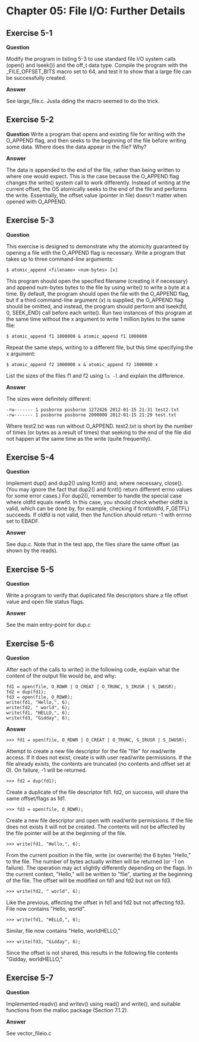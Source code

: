 Chapter 05: File I/O: Further Details
=====================================

Exercise 5-1
------------

**Question**

Modify the program in listing 5-3 to use standard file I/O system
calls (open() and lseek()) and the off_t data type.  Compile the
program with the _FILE_OFFSET_BITS macro set to 64, and test it to
show that a large file can be successfully created.

**Answer**

See large_file.c.  Justa dding the macro seemed to do the trick.

Exercise 5-2
------------

**Question**
Write a program that opens and existing file for writing with the
O_APPEND flag, and then seeks to the beginning of the file before
writing some data.  Where does the data appear in the file?  Why?

**Answer**

The data is appended to the end of the file, rather than being
written to where one would expect.  This is the case because
the O_APPEND flag changes the write() system call to work
differently.  Instead of writing at the current offset, the OS
atomically seeks to the end of the file and performs the write.
Essentially, the offset value (pointer in file) doesn't matter
when opened with O_APPEND.

Exercise 5-3
------------

**Question**

This exercise is designed to demonstrate why the atomicity guaranteed
by opening a file with the O_APPEND flag is necessary.  Write a
program that takes up to three command-line arguments:

    $ atomic_append <filename> <num-bytes> [x]

This program should open the specified filename (creating it if
necessary) and append num-bytes bytes to the file by using write() to
write a byte at a time.  By default, the program should open the file
with the O_APPEND flag, but if a third command-line argument (x) is
supplied, the O_APPEND flag should be omitted, and instead, the
program should perform and lseek(fd, 0, SEEK_END) call before each
write().  Run two instances of this program at the same time without
the x argument to write 1 million bytes to the same file:

    $ atomic_append f1 1000000 & atomic_append f1 1000000

Repeat the same steps, writing to a different file, but this time
specifying the x argument:

    $ atomic_append f2 1000000 x & atomic_append f2 1000000 x

List the sizes of the files f1 and f2 using `ls -l` and explain the
difference.

**Answer**

The sizes were definitely different:

    -rw------- 1 posborne posborne 1272426 2012-01-15 21:31 test2.txt
    -rw------- 1 posborne posborne 2000000 2012-01-15 21:29 test.txt

Where test2.txt was run without O_APPEND.  test2.txt is short by the number
of times (or bytes as a result of times) that seeking to the end of the
file did not happen at the same time as the write (quite frequently).

Exercise 5-4
------------

**Question**

Implement dup() and dup2() using fcntl() and, where necessary,
close().  (You may ignore the fact that dup2() and fcntl() return
different errno values for some error cases.)  For dup2(), remember to
handle the special case where oldfd equals newfd.  In this case, you
should check whether oldfd is valid, which can be done by, for
example, checking if fcntl(oldfd, F_GETFL) succeeds.  If oldfd is not
valid, then the function should return -1 with errrno set to EBADF.

**Answer**

See dup.c.  Note that in the test app, the files share the same
offset (as shown by the reads).

Exercise 5-5
------------

**Question**

Write a program to verify that duplicated file descriptors share a
file offset value and open file status flags.

**Answer**

See the main entry-point for dup.c

Exercise 5-6
------------

**Question**

After each of the calls to write() in the following code, explain
what the content of the output file would be, and why:

    fd1 = open(file, O_RDWR | O_CREAT | O_TRUNC, S_IRUSR | S_IWUSR);
    fd2 = dup(fd1);
    fd3 = open(file, O_RDWR);
    write(fd1, "Hello,", 6);
    write(fd2, " world", 6);
    write(fd1, "HELLO,", 6);
    write(fd3, "Gidday", 6);

**Answer**

    >>> fd1 = open(file, O_RDWR | O_CREAT | O_TRUNC, S_IRUSR | S_IWUSR);

Attempt to create a new file descriptor for the file "file" for read/write
access.  If it does not exist, create is with user read/write permissions.
If the file already exists, the contents are truncated (no contents and
offset set at 0).  On failure, -1 will be returned.

    >>> fd2 = dup(fd1);

Create a duplicate of the file descriptor fd1.  fd2, on success, will
share the same offset/flags as fd1.

    >>> fd3 = open(file, O_RDWR);

Create a new file descriptor and open with read/write permissions.  If
the file does not exists it will not be created.  The contents will
not be affected by the file pointer will be at the beginning of the file.

    >>> write(fd1, "Hello,", 6);

From the current position in the file, write (or overwrite) the 6 bytes
"Hello," to the file.  The number of bytes actually written will be
returned (or -1 on failure).  The operation may act slightly differently
depending on the flags.  In the current context, "Hello," will be
written to "file", starting at the beginning of the file.  The offset will
be modified on fd1 and fd2 but not on fd3.

    >>> write(fd2, " world", 6);

Like the previous, affecting the offset in fd1 and fd2 but not affecting
fd3.  File now contains "Hello, world".

    >>> write(fd1, "HELLO,", 6);

Similar, file now contains "Hello, worldHELLO,"

    >>> write(fd3, "Gidday", 6);

Since the offset is not shared, this results in the following file
contents "Gidday, worldHELLO,"

Exercise 5-7
------------

**Question**

Implemented readv() and writev() using read() and write(), and
suitable functions from the malloc package (Section 7.1.2).

**Answer**

See vector_fileio.c
